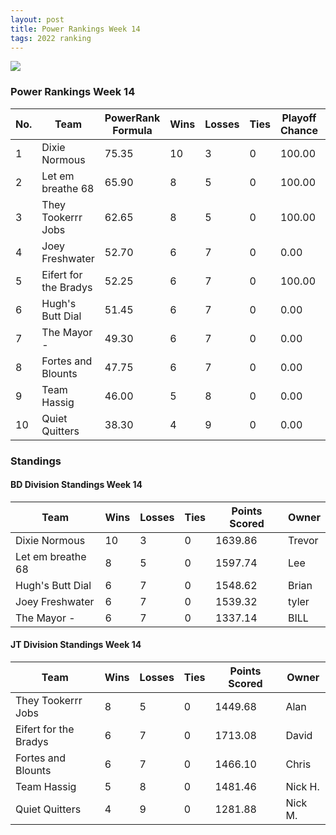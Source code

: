 ```yaml
---
layout: post
title: Power Rankings Week 14
tags: 2022 ranking
---
```


![](../assets/img/pr22-14.png)

### Power Rankings Week 14

|   No. | Team                   |   PowerRank Formula |   Wins |   Losses |   Ties |   Playoff Chance |   Points Scored | Owner           |
|-------|------------------------|---------------------|--------|----------|--------|------------------|-----------------|-----------------|
|     1 | Dixie Normous          |               75.35 |     10 |        3 |      0 |           100.00 |         1639.86 | Trevor   |
|     2 | Let em breathe 68      |               65.90 |      8 |        5 |      0 |           100.00 |         1597.74 | Lee       |
|     3 | They Tookerrr Jobs     |               62.65 |      8 |        5 |      0 |           100.00 |         1449.68 | Alan       |
|     4 | Joey Freshwater        |               52.70 |      6 |        7 |      0 |             0.00 |         1539.32 | tyler     |
|     5 | Eifert  for the Bradys |               52.25 |      6 |        7 |      0 |           100.00 |         1713.08 | David   |
|     6 | Hugh's  Butt Dial      |               51.45 |      6 |        7 |      0 |             0.00 |         1548.62 | Brian     |
|     7 | The Mayor -            |               49.30 |      6 |        7 |      0 |             0.00 |         1337.14 | BILL      |
|     8 | Fortes and Blounts     |               47.75 |      6 |        7 |      0 |             0.00 |         1466.10 | Chris    |
|     9 | Team  Hassig           |               46.00 |      5 |        8 |      0 |             0.00 |         1481.46 | Nick H.     |
|    10 | Quiet Quitters         |               38.30 |      4 |        9 |      0 |             0.00 |         1281.88 | Nick M.      |


### Standings

#### BD Division Standings Week 14

| Team              |   Wins |   Losses |   Ties |   Points Scored | Owner           |
|-------------------|--------|----------|--------|-----------------|-----------------|
| Dixie Normous     |     10 |        3 |      0 |         1639.86 | Trevor   |
| Let em breathe 68 |      8 |        5 |      0 |         1597.74 | Lee       |
| Hugh's  Butt Dial |      6 |        7 |      0 |         1548.62 | Brian     |
| Joey Freshwater   |      6 |        7 |      0 |         1539.32 | tyler     |
| The Mayor -       |      6 |        7 |      0 |         1337.14 | BILL      |

#### JT Division Standings Week 14

| Team                   |   Wins |   Losses |   Ties |   Points Scored | Owner          |
|------------------------|--------|----------|--------|-----------------|----------------|
| They Tookerrr Jobs     |      8 |        5 |      0 |         1449.68 | Alan      |
| Eifert  for the Bradys |      6 |        7 |      0 |         1713.08 | David  |
| Fortes and Blounts     |      6 |        7 |      0 |         1466.10 | Chris   |
| Team  Hassig           |      5 |        8 |      0 |         1481.46 | Nick H.    |
| Quiet Quitters         |      4 |        9 |      0 |         1281.88 | Nick M.     |


